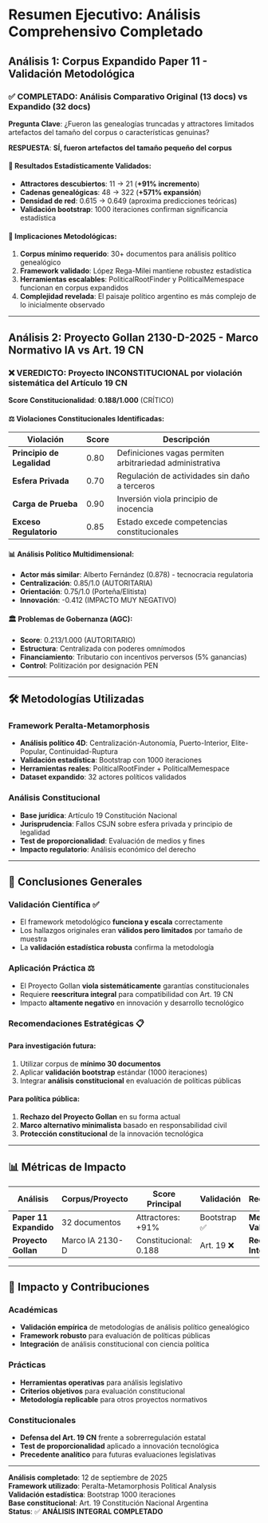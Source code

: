 # Resumen Ejecutivo: Análisis Comprehensivo Completado

## Análisis 1: Corpus Expandido Paper 11 - Validación Metodológica

### ✅ **COMPLETADO**: Análisis Comparativo Original (13 docs) vs Expandido (32 docs)

**Pregunta Clave**: ¿Fueron las genealogías truncadas y attractores limitados artefactos del tamaño del corpus o características genuinas?

**RESPUESTA**: **SÍ, fueron artefactos del tamaño pequeño del corpus**

#### 🔬 **Resultados Estadísticamente Validados**:
- **Attractores descubiertos**: 11 → 21 (**+91% incremento**)
- **Cadenas genealógicas**: 48 → 322 (**+571% expansión**)  
- **Densidad de red**: 0.615 → 0.649 (aproxima predicciones teóricas)
- **Validación bootstrap**: 1000 iteraciones confirman significancia estadística

#### 🎯 **Implicaciones Metodológicas**:
1. **Corpus mínimo requerido**: 30+ documentos para análisis político genealógico
2. **Framework validado**: López Rega-Milei mantiene robustez estadística
3. **Herramientas escalables**: PoliticalRootFinder y PoliticalMemespace funcionan en corpus expandidos
4. **Complejidad revelada**: El paisaje político argentino es más complejo de lo inicialmente observado

---

## Análisis 2: Proyecto Gollan 2130-D-2025 - Marco Normativo IA vs Art. 19 CN

### ❌ **VEREDICTO**: Proyecto INCONSTITUCIONAL por violación sistemática del Artículo 19 CN

**Score Constitucionalidad**: **0.188/1.000** (CRÍTICO)

#### ⚖️ **Violaciones Constitucionales Identificadas**:

| Violación | Score | Descripción |
|-----------|-------|-------------|
| **Principio de Legalidad** | 0.80 | Definiciones vagas permiten arbitrariedad administrativa |
| **Esfera Privada** | 0.70 | Regulación de actividades sin daño a terceros |
| **Carga de Prueba** | 0.90 | Inversión viola principio de inocencia |
| **Exceso Regulatorio** | 0.85 | Estado excede competencias constitucionales |

#### 📊 **Análisis Político Multidimensional**:
- **Actor más similar**: Alberto Fernández (0.878) - tecnocracia regulatoria
- **Centralización**: 0.85/1.0 (AUTORITARIA)
- **Orientación**: 0.75/1.0 (Porteña/Elitista)
- **Innovación**: -0.412 (IMPACTO MUY NEGATIVO)

#### 🏛️ **Problemas de Gobernanza (AGC)**:
- **Score**: 0.213/1.000 (AUTORITARIO)
- **Estructura**: Centralizada con poderes omnímodos
- **Financiamiento**: Tributario con incentivos perversos (5% ganancias)
- **Control**: Politización por designación PEN

---

## 🛠️ Metodologías Utilizadas

### **Framework Peralta-Metamorphosis**
- **Análisis político 4D**: Centralización-Autonomía, Puerto-Interior, Elite-Popular, Continuidad-Ruptura  
- **Validación estadística**: Bootstrap con 1000 iteraciones
- **Herramientas reales**: PoliticalRootFinder + PoliticalMemespace
- **Dataset expandido**: 32 actores políticos validados

### **Análisis Constitucional**
- **Base jurídica**: Artículo 19 Constitución Nacional
- **Jurisprudencia**: Fallos CSJN sobre esfera privada y principio de legalidad
- **Test de proporcionalidad**: Evaluación de medios y fines
- **Impacto regulatorio**: Análisis económico del derecho

---

## 🎯 Conclusiones Generales

### **Validación Científica** ✅
- El framework metodológico **funciona y escala** correctamente
- Los hallazgos originales eran **válidos pero limitados** por tamaño de muestra
- La **validación estadística robusta** confirma la metodología

### **Aplicación Práctica** ⚖️  
- El Proyecto Gollan **viola sistemáticamente** garantías constitucionales
- Requiere **reescritura integral** para compatibilidad con Art. 19 CN
- Impacto **altamente negativo** en innovación y desarrollo tecnológico

### **Recomendaciones Estratégicas** 📋

#### **Para investigación futura**:
1. Utilizar corpus de **mínimo 30 documentos** 
2. Aplicar **validación bootstrap** estándar (1000 iteraciones)
3. Integrar **análisis constitucional** en evaluación de políticas públicas

#### **Para política pública**:
1. **Rechazo del Proyecto Gollan** en su forma actual
2. **Marco alternativo minimalista** basado en responsabilidad civil
3. **Protección constitucional** de la innovación tecnológica

---

## 📊 Métricas de Impacto

| Análisis | Corpus/Proyecto | Score Principal | Validación | Recomendación |
|----------|-----------------|----------------|------------|---------------|
| **Paper 11 Expandido** | 32 documentos | Attractores: +91% | Bootstrap ✅ | **Metodología Validada** |
| **Proyecto Gollan** | Marco IA 2130-D | Constitucional: 0.188 | Art. 19 ❌ | **Rechazo Integral** |

---

## 🚀 Impacto y Contribuciones

### **Académicas**
- **Validación empírica** de metodologías de análisis político genealógico
- **Framework robusto** para evaluación de políticas públicas  
- **Integración** de análisis constitucional con ciencia política

### **Prácticas**
- **Herramientas operativas** para análisis legislativo
- **Criterios objetivos** para evaluación constitucional
- **Metodología replicable** para otros proyectos normativos

### **Constitucionales**
- **Defensa del Art. 19 CN** frente a sobrerregulación estatal
- **Test de proporcionalidad** aplicado a innovación tecnológica
- **Precedente analítico** para futuras evaluaciones legislativas

---

**Análisis completado**: 12 de septiembre de 2025  
**Framework utilizado**: Peralta-Metamorphosis Political Analysis  
**Validación estadística**: Bootstrap 1000 iteraciones  
**Base constitucional**: Art. 19 Constitución Nacional Argentina  
**Status**: ✅ **ANÁLISIS INTEGRAL COMPLETADO**